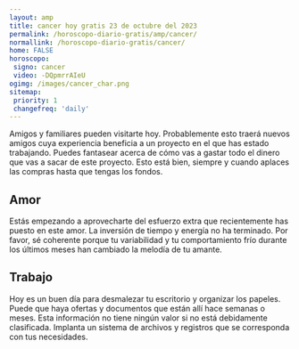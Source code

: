 ```yaml
---
layout: amp
title: cancer hoy gratis 23 de octubre del 2023 
permalink: /horoscopo-diario-gratis/amp/cancer/
normallink: /horoscopo-diario-gratis/cancer/
home: FALSE
horoscopo:
 signo: cancer
 video: -DQpmrrAIeU
ogimg: /images/cancer_char.png
sitemap:
 priority: 1
 changefreq: 'daily'
---
```



Amigos y familiares pueden visitarte hoy. Probablemente esto traerá nuevos amigos cuya experiencia beneficia a un proyecto en el que has estado trabajando. Puedes fantasear acerca de cómo vas a gastar todo el dinero que vas a sacar de este proyecto. Esto está bien, siempre y cuando aplaces las compras hasta que tengas los fondos.

## Amor

Estás empezando a aprovecharte del esfuerzo extra que recientemente has puesto en este amor. La inversión de tiempo y energía no ha terminado. Por favor, sé coherente porque tu variabilidad y tu comportamiento frío durante los últimos meses han cambiado la melodía de tu amante.

## Trabajo

Hoy es un buen día para desmalezar tu escritorio y organizar los papeles. Puede que haya ofertas y documentos que están allí hace semanas o meses. Esta información no tiene ningún valor si no está debidamente clasificada. Implanta un sistema de archivos y registros que se corresponda con tus necesidades.